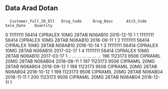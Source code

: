 ## Data Arad Dotan


### 

      Customer_Full_ID_Dll   Drug_Code     Drug_Desc      Atc5_Code   Sale_Date    Quantity
0                11111111      56414  CIPRALEX 10MG 28TAB   N06AB10  2015-12-15         1
1                11111111      56414  CIPRALEX 10MG 28TAB   N06AB10  2016-09-11         1
2                11111111      56414  CIPRALEX 10MG 28TAB   N06AB10  2016-10-14         1
3                11111111      56414  CIPRALEX 10MG 28TAB   N06AB10  2017-02-17         1
4                11111111      56414  CIPRALEX 10MG 28TAB   N06AB10  2017-03-17         1
..                    ...        ...                  ...       ...         ...       ...
196               1123173       9506  CIPRAMIL 20MG 28TAB   N06AB04  2018-08-11         1
197               1123173       9506  CIPRAMIL 20MG 28TAB   N06AB04  2018-09-12         1
198               1123173       9506  CIPRAMIL 20MG 28TAB   N06AB04  2018-10-12         1
199               1123173       9506  CIPRAMIL 20MG 28TAB   N06AB04  2018-11-11         1
200               1123173       9506  CIPRAMIL 20MG 28TAB   N06AB04  2018-12-11         1